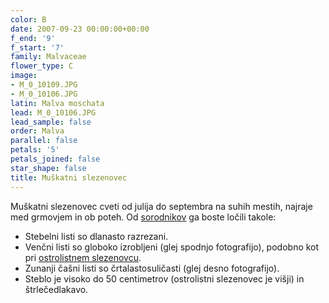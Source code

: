 ```yaml
---
color: B
date: 2007-09-23 00:00:00+00:00
f_end: '9'
f_start: '7'
family: Malvaceae
flower_type: C
image:
- M_0_10109.JPG
- M_0_10106.JPG
latin: Malva moschata
lead: M_0_10106.JPG
lead_sample: false
order: Malva
parallel: false
petals: '5'
petals_joined: false
star_shape: false
title: Muškatni slezenovec
---
```

Muškatni slezenovec cveti od julija do septembra na suhih mestih, najraje med grmovjem in ob poteh. Od [sorodnikov](../../family/malvaceae/) ga boste ločili takole:

-   Stebelni listi so dlanasto razrezani.
-   Venčni listi so globoko izrobljeni (glej spodnjo fotografijo), podobno kot pri [ostrolistnem slezenovcu](../../malvaalcea/ostrolistni-slezenovec/).
-   Zunanji čašni listi so črtalastosuličasti (glej desno fotografijo).
-   Steblo je visoko do 50 centimetrov (ostrolistni slezenovec je višji) in štrlečedlakavo.
